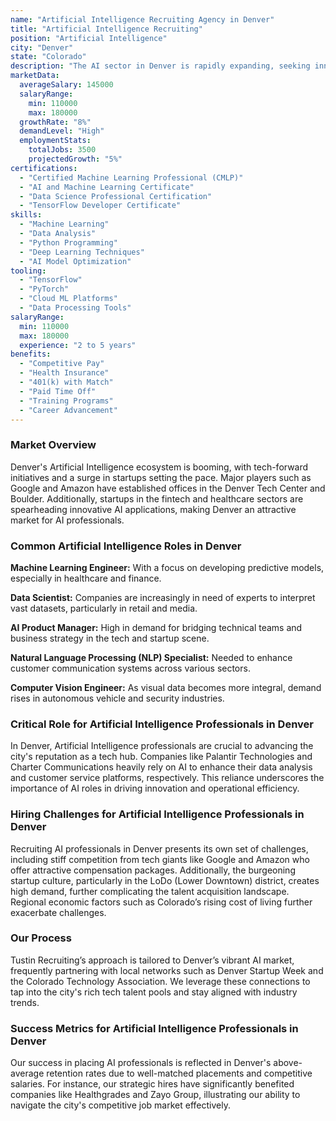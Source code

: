 ```yaml
---
name: "Artificial Intelligence Recruiting Agency in Denver"
title: "Artificial Intelligence Recruiting"
position: "Artificial Intelligence"
city: "Denver"
state: "Colorado"
description: "The AI sector in Denver is rapidly expanding, seeking innovative professionals to drive projects in machine learning, data analysis, and AI product development."
marketData:
  averageSalary: 145000
  salaryRange:
    min: 110000
    max: 180000
  growthRate: "8%"
  demandLevel: "High"
  employmentStats:
    totalJobs: 3500
    projectedGrowth: "5%"
certifications:
  - "Certified Machine Learning Professional (CMLP)"
  - "AI and Machine Learning Certificate"
  - "Data Science Professional Certification"
  - "TensorFlow Developer Certificate"
skills:
  - "Machine Learning"
  - "Data Analysis"
  - "Python Programming"
  - "Deep Learning Techniques"
  - "AI Model Optimization"
tooling:
  - "TensorFlow"
  - "PyTorch"
  - "Cloud ML Platforms"
  - "Data Processing Tools"
salaryRange:
  min: 110000
  max: 180000
  experience: "2 to 5 years"
benefits:
  - "Competitive Pay"
  - "Health Insurance"
  - "401(k) with Match"
  - "Paid Time Off"
  - "Training Programs"
  - "Career Advancement"
---
```


### Market Overview
Denver's Artificial Intelligence ecosystem is booming, with tech-forward initiatives and a surge in startups setting the pace. Major players such as Google and Amazon have established offices in the Denver Tech Center and Boulder. Additionally, startups in the fintech and healthcare sectors are spearheading innovative AI applications, making Denver an attractive market for AI professionals.
### Common Artificial Intelligence Roles in Denver
**Machine Learning Engineer:** With a focus on developing predictive models, especially in healthcare and finance.

**Data Scientist:** Companies are increasingly in need of experts to interpret vast datasets, particularly in retail and media.

**AI Product Manager:** High in demand for bridging technical teams and business strategy in the tech and startup scene.

**Natural Language Processing (NLP) Specialist:** Needed to enhance customer communication systems across various sectors.

**Computer Vision Engineer:** As visual data becomes more integral, demand rises in autonomous vehicle and security industries.

### Critical Role for Artificial Intelligence Professionals in Denver
In Denver, Artificial Intelligence professionals are crucial to advancing the city's reputation as a tech hub. Companies like Palantir Technologies and Charter Communications heavily rely on AI to enhance their data analysis and customer service platforms, respectively. This reliance underscores the importance of AI roles in driving innovation and operational efficiency.

### Hiring Challenges for Artificial Intelligence Professionals in Denver
Recruiting AI professionals in Denver presents its own set of challenges, including stiff competition from tech giants like Google and Amazon who offer attractive compensation packages. Additionally, the burgeoning startup culture, particularly in the LoDo (Lower Downtown) district, creates high demand, further complicating the talent acquisition landscape. Regional economic factors such as Colorado’s rising cost of living further exacerbate challenges.

### Our Process
Tustin Recruiting’s approach is tailored to Denver’s vibrant AI market, frequently partnering with local networks such as Denver Startup Week and the Colorado Technology Association. We leverage these connections to tap into the city's rich tech talent pools and stay aligned with industry trends.

### Success Metrics for Artificial Intelligence Professionals in Denver
Our success in placing AI professionals is reflected in Denver's above-average retention rates due to well-matched placements and competitive salaries. For instance, our strategic hires have significantly benefited companies like Healthgrades and Zayo Group, illustrating our ability to navigate the city's competitive job market effectively.